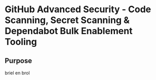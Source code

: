 # GitHub Advanced Security - Code Scanning, Secret Scanning & Dependabot Bulk Enablement Tooling

## Purpose

briel en brol